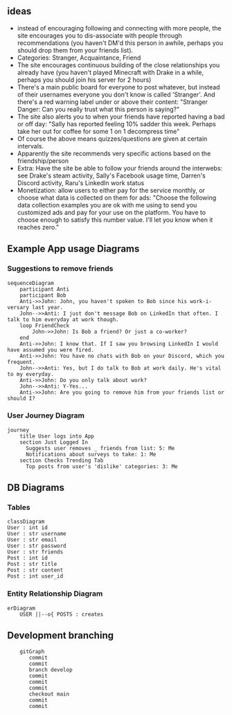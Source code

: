 ## ideas
* instead of encouraging following and connecting with more people, the site encourages you to dis-associate with people through recommendations (you haven't DM'd this person in awhile, perhaps you should drop them from your friends list).
* Categories: Stranger, Acquaintance, Friend
* The site encourages continuous building of the close relationships you already have (you haven't played Minecraft with Drake in a while, perhaps you should join his server for 2 hours)
* There's a main public board for everyone to post whatever, but instead of their usernames everyone you don't know is called 'Stranger'. And there's a red warning label under or above their content: "Stranger Danger: Can you really trust what this person is saying?"
* The site also alerts you to when your friends have reported having a bad or off day: "Sally has reported feeling 10% sadder this week. Perhaps take her out for coffee for some 1 on 1 decompress time"
* Of course the above means quizzes/questions are given at certain intervals. 
* Apparently the site recommends very specific actions based on the friendship/person
* Extra: Have the site be able to follow your friends around the interwebs: see Drake's steam activity, Sally's Facebook usage time, Darren's Discord activity, Raru's LinkedIn work status 
* Monetization: allow users to either pay for the service monthly, or choose what data is collected on them for ads: "Choose the following data collection examples you are ok with me using to send you customized ads and pay for your use on the platform. You have to choose enough to satisfy this number value. I'll let you know when it reaches zero."

## Example App usage Diagrams
### Suggestions to remove friends
```mermaid
sequenceDiagram
    participant Anti
    participant Bob
    Anti->>John: John, you haven't spoken to Bob since his work-i-versary last year.
    John-->>Anti: I just don't message Bob on LinkedIn that often. I talk to him everyday at work though.
    loop FriendCheck
        John->>John: Is Bob a friend? Or just a co-worker?
    end
    Anti->>John: I know that. If I saw you browsing LinkedIn I would have assumed you were fired.
    Anti->>John: You have no chats with Bob on your Discord, which you frequent.
    John-->>Anti: Yes, but I do talk to Bob at work daily. He's vital to my everyday.
    Anti->>John: Do you only talk about work?
    John-->>Anti: Y-Yes...
    Anti->>John: Are you going to remove him from your friends list or should I?
```
### User Journey Diagram
```mermaid
journey
    title User logs into App
    section Just Logged In
      Suggests user removes _ friends from list: 5: Me
      Notifications about surveys to take: 1: Me
    section Checks Trending Tab
      Top posts from user's 'dislike' categories: 3: Me
```

## DB Diagrams
### Tables
```mermaid
classDiagram
User : int id
User : str username
User : str email
User : str password
User : str friends
Post : int id
Post : str title
Post : str content
Post : int user_id
```

### Entity Relationship Diagram 

```mermaid
erDiagram
    USER ||--o{ POSTS : creates
```

## Development branching 

```mermaid
    gitGraph
       commit
       commit
       branch develop
       commit
       commit
       commit
       checkout main
       commit
       commit
```

